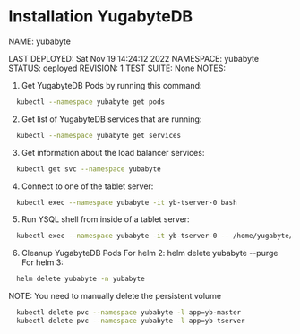 # Installation YugabyteDB

NAME: yubabyte

LAST DEPLOYED: Sat Nov 19 14:24:12 2022
NAMESPACE: yubabyte
STATUS: deployed
REVISION: 1
TEST SUITE: None
NOTES:

1. Get YugabyteDB Pods by running this command:

```bash
  kubectl --namespace yubabyte get pods
```

2. Get list of YugabyteDB services that are running:

```bash
  kubectl --namespace yubabyte get services
```

3. Get information about the load balancer services:

```bash
  kubectl get svc --namespace yubabyte
```

4. Connect to one of the tablet server:

```bash
  kubectl exec --namespace yubabyte -it yb-tserver-0 bash
```

5. Run YSQL shell from inside of a tablet server:

```bash
  kubectl exec --namespace yubabyte -it yb-tserver-0 -- /home/yugabyte/bin/ysqlsh -h yb-tserver-0.yb-tservers.yubabyte
```

6. Cleanup YugabyteDB Pods
  For helm 2:
  helm delete yubabyte --purge
  For helm 3:

```bash
  helm delete yubabyte -n yubabyte
```

  NOTE: You need to manually delete the persistent volume

```bash
  kubectl delete pvc --namespace yubabyte -l app=yb-master
  kubectl delete pvc --namespace yubabyte -l app=yb-tserver
```
